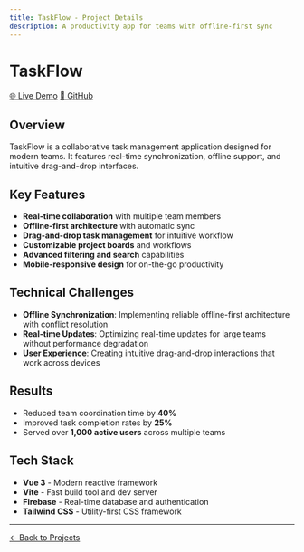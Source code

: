 ```yaml
---
title: TaskFlow - Project Details
description: A productivity app for teams with offline-first sync
---
```


# TaskFlow

<div class="project-header">
	<div class="project-links">
		<a href="https://example.com/taskflow" target="_blank" rel="noopener">🌐 Live Demo</a>
		<a href="https://github.com/you/taskflow" target="_blank" rel="noopener">📁 GitHub</a>
	</div>
</div>

## Overview

TaskFlow is a collaborative task management application designed for modern teams. It features real-time synchronization, offline support, and intuitive drag-and-drop interfaces.

## Key Features

- **Real-time collaboration** with multiple team members
- **Offline-first architecture** with automatic sync
- **Drag-and-drop task management** for intuitive workflow
- **Customizable project boards** and workflows
- **Advanced filtering and search** capabilities
- **Mobile-responsive design** for on-the-go productivity

## Technical Challenges

- **Offline Synchronization**: Implementing reliable offline-first architecture with conflict resolution
- **Real-time Updates**: Optimizing real-time updates for large teams without performance degradation
- **User Experience**: Creating intuitive drag-and-drop interactions that work across devices

## Results

- Reduced team coordination time by **40%**
- Improved task completion rates by **25%**
- Served over **1,000 active users** across multiple teams

## Tech Stack

- **Vue 3** - Modern reactive framework
- **Vite** - Fast build tool and dev server
- **Firebase** - Real-time database and authentication
- **Tailwind CSS** - Utility-first CSS framework

---

[← Back to Projects](projects/)
